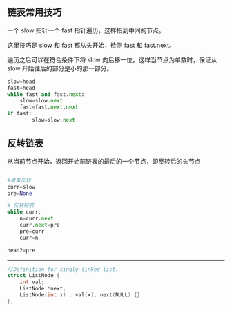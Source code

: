 ## 链表常用技巧

一个 slow 指针一个 fast 指针遍历，这样指到中间的节点。

这里技巧是 slow 和 fast 都从头开始，检测 fast 和 fast.next。

遍历之后可以在符合条件下将 slow 向后移一位，这样当节点为单数时，保证从 slow 开始往后的部分是小的那一部分。

```py
slow=head
fast=head
while fast and fast.next:
    slow=slow.next
    fast=fast.next.next
if fast:
        slow=slow.next
```

## 反转链表

从当前节点开始，返回开始前链表的最后的一个节点，即反转后的头节点

```py

#准备反转
curr=slow
pre=None     

# 反转链表
while curr:
    n=curr.next
    curr.next=pre
    pre=curr
    curr=n

head2=pre
```

----

```cpp
//Definition for singly-linked list.
struct ListNode {
    int val;
    ListNode *next;
    ListNode(int x) : val(x), next(NULL) {}
};


 ```
